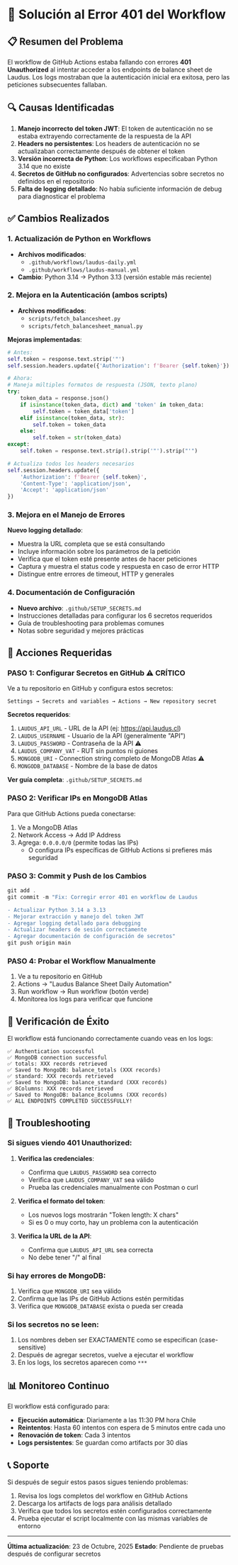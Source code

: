 # 🔧 Solución al Error 401 del Workflow

## 📋 Resumen del Problema

El workflow de GitHub Actions estaba fallando con errores **401 Unauthorized** al intentar acceder a los endpoints de balance sheet de Laudus. Los logs mostraban que la autenticación inicial era exitosa, pero las peticiones subsecuentes fallaban.

## 🔍 Causas Identificadas

1. **Manejo incorrecto del token JWT**: El token de autenticación no se estaba extrayendo correctamente de la respuesta de la API
2. **Headers no persistentes**: Los headers de autenticación no se actualizaban correctamente después de obtener el token
3. **Versión incorrecta de Python**: Los workflows especificaban Python 3.14 que no existe
4. **Secretos de GitHub no configurados**: Advertencias sobre secretos no definidos en el repositorio
5. **Falta de logging detallado**: No había suficiente información de debug para diagnosticar el problema

## ✅ Cambios Realizados

### 1. Actualización de Python en Workflows
- **Archivos modificados**: 
  - `.github/workflows/laudus-daily.yml`
  - `.github/workflows/laudus-manual.yml`
- **Cambio**: Python 3.14 → Python 3.13 (versión estable más reciente)

### 2. Mejora en la Autenticación (ambos scripts)
- **Archivos modificados**:
  - `scripts/fetch_balancesheet.py`
  - `scripts/fetch_balancesheet_manual.py`

**Mejoras implementadas**:
```python
# Antes:
self.token = response.text.strip('"')
self.session.headers.update({'Authorization': f'Bearer {self.token}'})

# Ahora:
# Maneja múltiples formatos de respuesta (JSON, texto plano)
try:
    token_data = response.json()
    if isinstance(token_data, dict) and 'token' in token_data:
        self.token = token_data['token']
    elif isinstance(token_data, str):
        self.token = token_data
    else:
        self.token = str(token_data)
except:
    self.token = response.text.strip().strip('"').strip("'")

# Actualiza todos los headers necesarios
self.session.headers.update({
    'Authorization': f'Bearer {self.token}',
    'Content-Type': 'application/json',
    'Accept': 'application/json'
})
```

### 3. Mejora en el Manejo de Errores
**Nuevo logging detallado**:
- Muestra la URL completa que se está consultando
- Incluye información sobre los parámetros de la petición
- Verifica que el token esté presente antes de hacer peticiones
- Captura y muestra el status code y respuesta en caso de error HTTP
- Distingue entre errores de timeout, HTTP y generales

### 4. Documentación de Configuración
- **Nuevo archivo**: `.github/SETUP_SECRETS.md`
- Instrucciones detalladas para configurar los 6 secretos requeridos
- Guía de troubleshooting para problemas comunes
- Notas sobre seguridad y mejores prácticas

## 🚀 Acciones Requeridas

### PASO 1: Configurar Secretos en GitHub ⚠️ **CRÍTICO**

Ve a tu repositorio en GitHub y configura estos secretos:

```
Settings → Secrets and variables → Actions → New repository secret
```

**Secretos requeridos**:
1. `LAUDUS_API_URL` - URL de la API (ej: https://api.laudus.cl)
2. `LAUDUS_USERNAME` - Usuario de la API (generalmente "API")
3. `LAUDUS_PASSWORD` - Contraseña de la API ⚠️
4. `LAUDUS_COMPANY_VAT` - RUT sin puntos ni guiones
5. `MONGODB_URI` - Connection string completo de MongoDB Atlas ⚠️
6. `MONGODB_DATABASE` - Nombre de la base de datos

**Ver guía completa**: `.github/SETUP_SECRETS.md`

### PASO 2: Verificar IPs en MongoDB Atlas

Para que GitHub Actions pueda conectarse:
1. Ve a MongoDB Atlas
2. Network Access → Add IP Address
3. Agrega: `0.0.0.0/0` (permite todas las IPs)
   - O configura IPs específicas de GitHub Actions si prefieres más seguridad

### PASO 3: Commit y Push de los Cambios

```powershell
git add .
git commit -m "Fix: Corregir error 401 en workflow de Laudus

- Actualizar Python 3.14 a 3.13
- Mejorar extracción y manejo del token JWT
- Agregar logging detallado para debugging
- Actualizar headers de sesión correctamente
- Agregar documentación de configuración de secretos"
git push origin main
```

### PASO 4: Probar el Workflow Manualmente

1. Ve a tu repositorio en GitHub
2. Actions → "Laudus Balance Sheet Daily Automation"
3. Run workflow → Run workflow (botón verde)
4. Monitorea los logs para verificar que funcione

## 🧪 Verificación de Éxito

El workflow está funcionando correctamente cuando veas en los logs:

```
✅ Authentication successful
✅ MongoDB connection successful
✅ totals: XXX records retrieved
✅ Saved to MongoDB: balance_totals (XXX records)
✅ standard: XXX records retrieved
✅ Saved to MongoDB: balance_standard (XXX records)
✅ 8Columns: XXX records retrieved
✅ Saved to MongoDB: balance_8columns (XXX records)
✅ ALL ENDPOINTS COMPLETED SUCCESSFULLY!
```

## 🐛 Troubleshooting

### Si sigues viendo 401 Unauthorized:

1. **Verifica las credenciales**:
   - Confirma que `LAUDUS_PASSWORD` sea correcto
   - Verifica que `LAUDUS_COMPANY_VAT` sea válido
   - Prueba las credenciales manualmente con Postman o curl

2. **Verifica el formato del token**:
   - Los nuevos logs mostrarán "Token length: X chars"
   - Si es 0 o muy corto, hay un problema con la autenticación

3. **Verifica la URL de la API**:
   - Confirma que `LAUDUS_API_URL` sea correcta
   - No debe tener "/" al final

### Si hay errores de MongoDB:

1. Verifica que `MONGODB_URI` sea válido
2. Confirma que las IPs de GitHub Actions estén permitidas
3. Verifica que `MONGODB_DATABASE` exista o pueda ser creada

### Si los secretos no se leen:

1. Los nombres deben ser EXACTAMENTE como se especifican (case-sensitive)
2. Después de agregar secretos, vuelve a ejecutar el workflow
3. En los logs, los secretos aparecen como `***`

## 📊 Monitoreo Continuo

El workflow está configurado para:
- **Ejecución automática**: Diariamente a las 11:30 PM hora Chile
- **Reintentos**: Hasta 60 intentos con espera de 5 minutos entre cada uno
- **Renovación de token**: Cada 3 intentos
- **Logs persistentes**: Se guardan como artifacts por 30 días

## 📞 Soporte

Si después de seguir estos pasos sigues teniendo problemas:

1. Revisa los logs completos del workflow en GitHub Actions
2. Descarga los artifacts de logs para análisis detallado
3. Verifica que todos los secretos estén configurados correctamente
4. Prueba ejecutar el script localmente con las mismas variables de entorno

---

**Última actualización**: 23 de Octubre, 2025
**Estado**: Pendiente de pruebas después de configurar secretos
